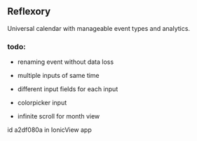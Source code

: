 ## Reflexory

Universal calendar with manageable event types and analytics.

### todo:
* renaming event without data loss
* multiple inputs of same time
* different input fields for each input
* colorpicker input

* infinite scroll for month view

id a2df080a in IonicView app
